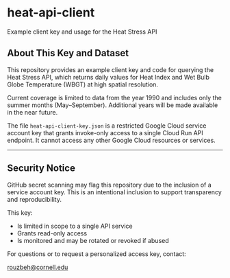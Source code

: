 # heat-api-client
Example client key and usage for the Heat Stress API

## About This Key and Dataset

This repository provides an example client key and code for querying the Heat Stress API, which returns daily values for Heat Index and Wet Bulb Globe Temperature (WBGT) at high spatial resolution.

Current coverage is limited to data from the year 1990 and includes only the summer months (May–September). Additional years will be made available in the near future.

The file `heat-api-client-key.json` is a restricted Google Cloud service account key that grants invoke-only access to a single Cloud Run API endpoint. It cannot access any other Google Cloud resources or services.

---

## Security Notice

GitHub secret scanning may flag this repository due to the inclusion of a service account key. This is an intentional inclusion to support transparency and reproducibility.

This key:
- Is limited in scope to a single API service
- Grants read-only access
- Is monitored and may be rotated or revoked if abused

For questions or to request a personalized access key, contact:

rouzbeh@cornell.edu
